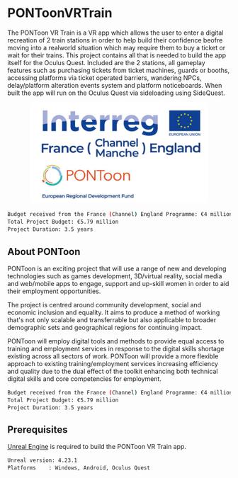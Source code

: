 # PONToonVRTrain
 
The PONToon VR Train is a VR app which allows the user to enter a digital recreation of 2 train stations in order to help build their confidence beofre moving into a realworld situation which may require them to buy a ticket or wait for their trains. 
This project contains all that is needed to build the app itself for the Oculus Quest. Included are the 2 stations, all gameplay features such as purchasing tickets from ticket machines, guards or booths, accessing platforms via ticket operated barriers, wandering NPCs, delay/platform alteration events system and platform noticeboards. When built the app will run on the Oculus Quest via sideloading using SideQuest.    

<p align="center">
  <img src="interregLogo.png" width="400" title="hover text">
</p>

```bash
Budget received from the France (Channel) England Programme: €4 million ERDF
Total Project Budget: €5.79 million
Project Duration: 3.5 years
```

## About PONToon
PONToon is an exciting project that will use a range of new and developing technologies such as games development, 3D/virtual reality, social media and web/mobile apps to engage, support and up-skill women in order to aid their employment opportunities.

The project is centred around community development, social and economic inclusion and equality. It aims to produce a method of working that's not only scalable and transferrable but also applicable to broader demographic sets and geographical regions for continuing impact.

PONToon will employ digital tools and methods to provide equal access to training and employment services in response to the digital skills shortage existing across all sectors of work. PONToon will provide a more flexible approach to existing training/employment services increasing efficiency and quality due to the dual effect of the toolkit enhancing both technical digital skills and core competencies for employment.
```bash
Budget received from the France (Channel) England Programme: €4 million ERDF
Total Project Budget: €5.79 million
Project Duration: 3.5 years
```

## Prerequisites

[Unreal Engine](https://www.unrealengine.com/en-US/download) is required to build the PONToon VR Train app.

```bash
Unreal version: 4.23.1 
Platforms    : Windows, Android, Oculus Quest
```
